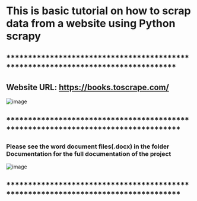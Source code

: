 # This is basic tutorial on how to scrap data from a website using Python scrapy

## *********************************************************************************

## Website URL: https://books.toscrape.com/

![image](https://github.com/Sicelo-Mzingisi-Mduna/SCRAPY-PYTHON-/assets/122819041/81ba7e56-dca9-4ae5-9e5c-590b21b96882)

## **********************************************************************************

### Please see the word document files(.docx) in the folder Documentation for the full documentation of the project

![image](https://github.com/Sicelo-Mzingisi-Mduna/SCRAPY-PYTHON-/assets/122819041/2900badc-96ef-474b-bed2-614a97a2b3c4)

## **********************************************************************************
